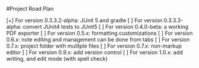 #Project Road Plan

[+] For version 0.3.3.2-alpha: JUnit 5 and gradle
[ ] For version 0.3.3.3-alpha: convert JUnit4 tests to JUnit5
[ ] For version 0.4.0-beta: a working PDF exporter
[ ] For version 0.5.x: formatting customizations
[ ] For version 0.6.x: note editing and management can be done from tabs
[ ] For version 0.7.x: project folder with mulitple files
[ ] For version 0.7.x: non-markup editor
[ ] For version 0.9.x: add version control
[ ] For version 1.0.x: add writing, and edit mode (with spell check)
